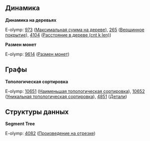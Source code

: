 ## Динамика

**Динамика на деревьях**

E-olymp: [973](https://www.e-olymp.com/ru/problems/973) ([Максимальная сумма на дереве](https://www.e-olymp.com/ru/submissions/9341339)), [265](https://www.e-olymp.com/ru/problems/265) ([Вершинное покрытие](https://www.e-olymp.com/ru/submissions/9341778)), [4104](https://www.e-olymp.com/ru/problems/4104) ([Расстояние в дереве (cnt k len)](https://www.e-olymp.com/ru/submissions/9342203))

**Размен монет**

E-olymp: [9614](https://www.e-olymp.com/ru/problems/9614) ([Размен монет](https://www.e-olymp.com/ru/submissions/9446138))

## Графы

**Топологическая сортировка**

E-olymp: [10651](https://www.e-olymp.com/ru/problems/10651) ([Наименьшая топологическая сортировка](https://www.e-olymp.com/ru/submissions/9363919)), [10652](https://www.e-olymp.com/ru/problems/10652) ([Уникальная топологическая сортировка](https://www.e-olymp.com/ru/submissions/9363996)), [4851](https://www.e-olymp.com/ru/problems/4851) ([Детали](https://www.e-olymp.com/ru/submissions/9364225))

## Структуры данных

**Segment Tree**

E-olymp: [4082](https://www.e-olymp.com/ru/problems/4082) ([Произведение на отрезке](https://www.e-olymp.com/ru/submissions/9432813))
